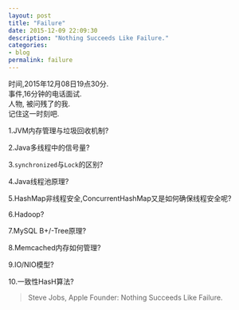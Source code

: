 ```yaml
---
layout: post
title: "Failure"
date: 2015-12-09 22:09:30
description: "Nothing Succeeds Like Failure."
categories:
- blog
permalink: failure
---
```


时间,2015年12月08日19点30分.  
事件,16分钟的电话面试.  
人物, 被问残了的我.  
记住这一时刻吧.

1.JVM内存管理与垃圾回收机制?

2.Java多线程中的信号量?

3.`synchronized`与`Lock`的区别?

4.Java线程池原理?

5.HashMap非线程安全,ConcurrentHashMap又是如何确保线程安全呢?

6.Hadoop?

7.MySQL B+/-Tree原理?

8.Memcached内存如何管理?

9.IO/NIO模型?

10.一致性HasH算法?  
  
> Steve Jobs, Apple Founder: Nothing Succeeds Like Failure.
